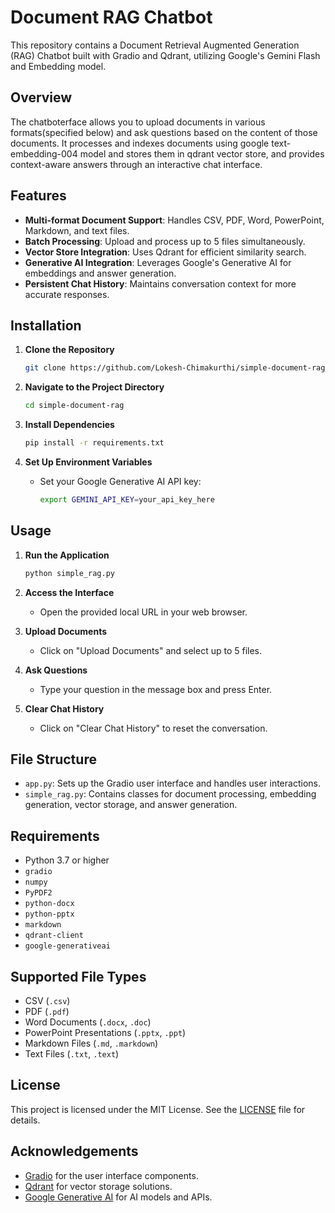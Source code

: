 # Document RAG Chatbot

This repository contains a Document Retrieval Augmented Generation (RAG) Chatbot built with Gradio and Qdrant, utilizing Google's Gemini Flash and Embedding model.

## Overview

The chatboterface allows you to upload documents in various formats(specified below) and ask questions based on the content of those documents. It processes and indexes documents using google text-embedding-004 model and stores them in qdrant vector store, and provides context-aware answers through an interactive chat interface.

## Features

- **Multi-format Document Support**: Handles CSV, PDF, Word, PowerPoint, Markdown, and text files.
- **Batch Processing**: Upload and process up to 5 files simultaneously.
- **Vector Store Integration**: Uses Qdrant for efficient similarity search.
- **Generative AI Integration**: Leverages Google's Generative AI for embeddings and answer generation.
- **Persistent Chat History**: Maintains conversation context for more accurate responses.

## Installation

1. **Clone the Repository**

   ```bash
   git clone https://github.com/Lokesh-Chimakurthi/simple-document-rag.git
   ```

2. **Navigate to the Project Directory**

   ```bash
   cd simple-document-rag
   ```

3. **Install Dependencies**

   ```bash
   pip install -r requirements.txt
   ```

4. **Set Up Environment Variables**

   - Set your Google Generative AI API key:

     ```bash
     export GEMINI_API_KEY=your_api_key_here
     ```

## Usage

1. **Run the Application**

   ```bash
   python simple_rag.py
   ```

2. **Access the Interface**

   - Open the provided local URL in your web browser.

3. **Upload Documents**

   - Click on "Upload Documents" and select up to 5 files.

4. **Ask Questions**

   - Type your question in the message box and press Enter.

5. **Clear Chat History**

   - Click on "Clear Chat History" to reset the conversation.

## File Structure

- `app.py`: Sets up the Gradio user interface and handles user interactions.
- `simple_rag.py`: Contains classes for document processing, embedding generation, vector storage, and answer generation.

## Requirements

- Python 3.7 or higher
- `gradio`
- `numpy`
- `PyPDF2`
- `python-docx`
- `python-pptx`
- `markdown`
- `qdrant-client`
- `google-generativeai`

## Supported File Types

- CSV (`.csv`)
- PDF (`.pdf`)
- Word Documents (`.docx`, `.doc`)
- PowerPoint Presentations (`.pptx`, `.ppt`)
- Markdown Files (`.md`, `.markdown`)
- Text Files (`.txt`, `.text`)

## License

This project is licensed under the MIT License. See the [LICENSE](LICENSE) file for details.

## Acknowledgements

- [Gradio](https://gradio.app/) for the user interface components.
- [Qdrant](https://qdrant.tech/) for vector storage solutions.
- [Google Generative AI](https://ai.google.dev/) for AI models and APIs.